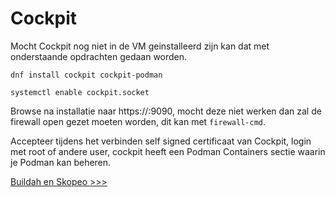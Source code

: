 # Cockpit
Mocht Cockpit nog niet in de VM geinstalleerd zijn kan dat met onderstaande opdrachten gedaan worden.

`dnf install cockpit cockpit-podman`

`systemctl enable cockpit.socket`

Browse na installatie naar https://<VM IP>:9090, mocht deze niet werken dan zal de firewall open gezet moeten worden, dit kan met `firewall-cmd`.

Accepteer tijdens het verbinden self signed certificaat van Cockpit, login met root of andere user, cockpit heeft een Podman Containers sectie waarin je Podman kan beheren.

[Buildah en Skopeo >>>](14-buildah-and-skopeo.md)
